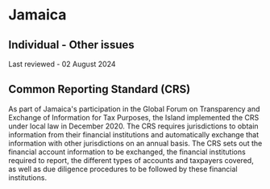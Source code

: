 # Jamaica
## Individual - Other issues
Last reviewed - 02 August 2024
## Common Reporting Standard (CRS)
As part of Jamaica's participation in the Global Forum on Transparency and Exchange of Information for Tax Purposes, the Island implemented the CRS under local law in December 2020. The CRS requires jurisdictions to obtain information from their financial institutions and automatically exchange that information with other jurisdictions on an annual basis. The CRS sets out the financial account information to be exchanged, the financial institutions required to report, the different types of accounts and taxpayers covered, as well as due diligence procedures to be followed by these financial institutions.

